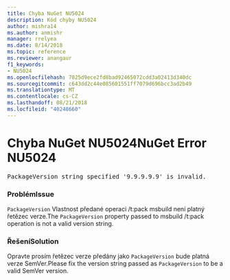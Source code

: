 ```yaml
---
title: Chyba NuGet NU5024
description: Kód chyby NU5024
author: mishra14
ms.author: anmishr
manager: rrelyea
ms.date: 8/14/2018
ms.topic: reference
ms.reviewer: anangaur
f1_keywords:
- NU5024
ms.openlocfilehash: 7025d9ece2fd8bad92465072cdd3a02413d340dc
ms.sourcegitcommit: c643dd2c44e085601551ff7079d696bcc3ad2b49
ms.translationtype: MT
ms.contentlocale: cs-CZ
ms.lasthandoff: 08/21/2018
ms.locfileid: "40248660"
---
```

# <a name="nuget-error-nu5024"></a><span data-ttu-id="04593-103">Chyba NuGet NU5024</span><span class="sxs-lookup"><span data-stu-id="04593-103">NuGet Error NU5024</span></span>
<pre>PackageVersion string specified '9.9.9.9.9' is invalid.</pre>

### <a name="issue"></a><span data-ttu-id="04593-104">Problém</span><span class="sxs-lookup"><span data-stu-id="04593-104">Issue</span></span>

<span data-ttu-id="04593-105">`PackageVersion` Vlastnost předané operaci /t:pack msbuild není platný řetězec verze.</span><span class="sxs-lookup"><span data-stu-id="04593-105">The `PackageVersion` property passed to msbuild /t:pack operation is not a valid version string.</span></span>


### <a name="solution"></a><span data-ttu-id="04593-106">Řešení</span><span class="sxs-lookup"><span data-stu-id="04593-106">Solution</span></span>

<span data-ttu-id="04593-107">Opravte prosím řetězec verze předány jako `PackageVersion` bude platná verze SemVer.</span><span class="sxs-lookup"><span data-stu-id="04593-107">Please fix the version string passed as `PackageVersion` to be a valid SemVer version.</span></span>

